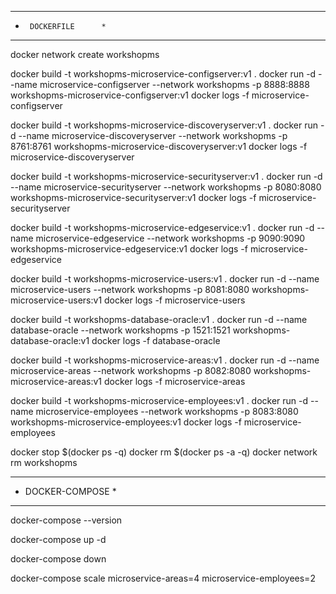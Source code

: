 ************************
*      DOCKERFILE      *
************************

docker network create workshopms

docker build -t workshopms-microservice-configserver:v1 .
docker run -d --name microservice-configserver --network workshopms -p 8888:8888 workshopms-microservice-configserver:v1
docker logs -f microservice-configserver

docker build -t workshopms-microservice-discoveryserver:v1 .
docker run -d --name microservice-discoveryserver --network workshopms -p 8761:8761 workshopms-microservice-discoveryserver:v1
docker logs -f microservice-discoveryserver

docker build -t workshopms-microservice-securityserver:v1 .
docker run -d --name microservice-securityserver --network workshopms -p 8080:8080 workshopms-microservice-securityserver:v1
docker logs -f microservice-securityserver

docker build -t workshopms-microservice-edgeservice:v1 .
docker run -d --name microservice-edgeservice --network workshopms -p 9090:9090 workshopms-microservice-edgeservice:v1
docker logs -f microservice-edgeservice

docker build -t workshopms-microservice-users:v1 .
docker run -d --name microservice-users --network workshopms -p 8081:8080 workshopms-microservice-users:v1
docker logs -f microservice-users

docker build -t workshopms-database-oracle:v1 .
docker run -d --name database-oracle --network workshopms -p 1521:1521 workshopms-database-oracle:v1
docker logs -f database-oracle

docker build -t workshopms-microservice-areas:v1 .
docker run -d --name microservice-areas --network workshopms -p 8082:8080 workshopms-microservice-areas:v1
docker logs -f microservice-areas

docker build -t workshopms-microservice-employees:v1 .
docker run -d --name microservice-employees --network workshopms -p 8083:8080 workshopms-microservice-employees:v1
docker logs -f microservice-employees

docker stop $(docker ps -q)
docker rm $(docker ps -a -q)
docker network rm workshopms

************************
*    DOCKER-COMPOSE    *
************************

docker-compose --version

docker-compose up -d

docker-compose down

docker-compose scale microservice-areas=4 microservice-employees=2
